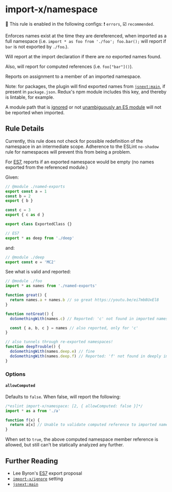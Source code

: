 # import-x/namespace

💼 This rule is enabled in the following configs: ❗ `errors`, ☑️ `recommended`.

<!-- end auto-generated rule header -->

Enforces names exist at the time they are dereferenced, when imported as a full namespace (i.e. `import * as foo from './foo'; foo.bar();` will report if `bar` is not exported by `./foo`.).

Will report at the import declaration if there are _no_ exported names found.

Also, will report for computed references (i.e. `foo["bar"]()`).

Reports on assignment to a member of an imported namespace.

Note: for packages, the plugin will find exported names
from [`jsnext:main`], if present in `package.json`.
Redux's npm module includes this key, and thereby is lintable, for example.

A module path that is [ignored] or not [unambiguously an ES module] will not be reported when imported.

[ignored]: ../README.md#importignore
[unambiguously an ES module]: https://github.com/bmeck/UnambiguousJavaScriptGrammar

## Rule Details

Currently, this rule does not check for possible
redefinition of the namespace in an intermediate scope. Adherence to the ESLint
`no-shadow` rule for namespaces will prevent this from being a problem.

For [ES7], reports if an exported namespace would be empty (no names exported from the referenced module.)

Given:

```js
// @module ./named-exports
export const a = 1
const b = 2
export { b }

const c = 3
export { c as d }

export class ExportedClass {}

// ES7
export * as deep from './deep'
```

and:

```js
// @module ./deep
export const e = 'MC2'
```

See what is valid and reported:

```js
// @module ./foo
import * as names from './named-exports'

function great() {
  return names.a + names.b // so great https://youtu.be/ei7mb8UxEl8
}

function notGreat() {
  doSomethingWith(names.c) // Reported: 'c' not found in imported namespace 'names'.

  const { a, b, c } = names // also reported, only for 'c'
}

// also tunnels through re-exported namespaces!
function deepTrouble() {
  doSomethingWith(names.deep.e) // fine
  doSomethingWith(names.deep.f) // Reported: 'f' not found in deeply imported namespace 'names.deep'.
}
```

### Options

#### `allowComputed`

Defaults to `false`. When false, will report the following:

```js
/*eslint import-x/namespace: [2, { allowComputed: false }]*/
import * as a from './a'

function f(x) {
  return a[x] // Unable to validate computed reference to imported namespace 'a'.
}
```

When set to `true`, the above computed namespace member reference is allowed, but
still can't be statically analyzed any further.

## Further Reading

- Lee Byron's [ES7] export proposal
- [`import-x/ignore`] setting
- [`jsnext:main`](Rollup)

[ES7]: https://github.com/leebyron/ecmascript-more-export-from
[`import-x/ignore`]: ../../README.md#importignore
[`jsnext:main`]: https://github.com/rollup/rollup/wiki/jsnext:main
